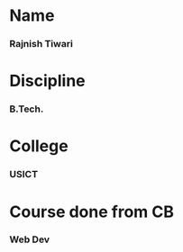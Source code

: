 # Name
### Rajnish Tiwari

# Discipline 
### B.Tech.


# College
### USICT

# Course done from CB
### Web Dev